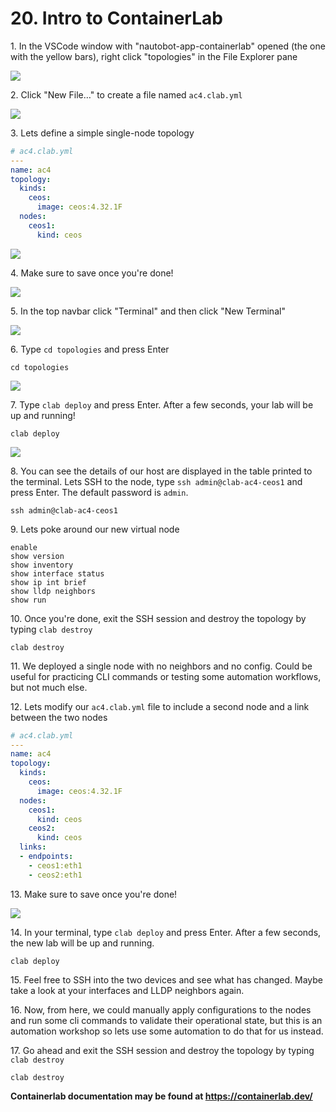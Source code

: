 # 20. Intro to ContainerLab


1\. In the VSCode window with "nautobot-app-containerlab" opened (the one with the yellow bars), right click "topologies" in the File Explorer pane

![](https://ajeuwbhvhr.cloudimg.io/https://colony-recorder.s3.amazonaws.com/files/2025-05-24/5bb71791-fe74-4a99-b121-ad975701dc24/ascreenshot.jpeg?tl_px=423,0&br_px=1800,769&force_format=jpeg&q=100&width=1120.0&wat=1&wat_opacity=1&wat_gravity=northwest&wat_url=https://colony-recorder.s3.amazonaws.com/images/watermarks/FB923C_standard.png&wat_pad=726,272)


2\. Click "New File…" to create a file named `ac4.clab.yml`

![](https://ajeuwbhvhr.cloudimg.io/https://colony-recorder.s3.amazonaws.com/files/2025-05-24/20c33dc9-6dac-4cf2-a075-34d1017005b9/ascreenshot.jpeg?tl_px=423,10&br_px=1800,779&force_format=jpeg&q=100&width=1120.0&wat=1&wat_opacity=1&wat_gravity=northwest&wat_url=https://colony-recorder.s3.amazonaws.com/images/watermarks/FB923C_standard.png&wat_pad=775,277)


3\. Lets define a simple single-node topology
```yaml
# ac4.clab.yml
---
name: ac4
topology:
  kinds:
    ceos:
      image: ceos:4.32.1F
  nodes:
    ceos1:
      kind: ceos
```

![](https://ajeuwbhvhr.cloudimg.io/https://colony-recorder.s3.amazonaws.com/files/2025-05-24/8fc7833c-ecc0-41bf-b979-cb634a063caf/ascreenshot.jpeg?tl_px=0,0&br_px=1800,1006&force_format=jpeg&q=100&width=1120.0)


4\. Make sure to save once you're done!

![](https://ajeuwbhvhr.cloudimg.io/https://colony-recorder.s3.amazonaws.com/files/2025-05-24/c9963843-25dc-41f7-9315-54817c57facf/ascreenshot.jpeg?tl_px=0,0&br_px=1800,1006&force_format=jpeg&q=100&width=1120.0)


5\. In the top navbar click "Terminal" and then click "New Terminal"

![](https://ajeuwbhvhr.cloudimg.io/https://colony-recorder.s3.amazonaws.com/files/2025-05-24/201c211b-e876-4676-b75d-886b4182175e/ascreenshot.jpeg?tl_px=0,0&br_px=1376,769&force_format=jpeg&q=100&width=1120.0&wat=1&wat_opacity=1&wat_gravity=northwest&wat_url=https://colony-recorder.s3.amazonaws.com/images/watermarks/FB923C_standard.png&wat_pad=335,-19)


6\. Type `cd topologies` and press Enter

```
cd topologies
```

![](https://ajeuwbhvhr.cloudimg.io/https://colony-recorder.s3.amazonaws.com/files/2025-05-24/94712952-bf83-4b4b-ad5c-8144c7c52266/ascreenshot.jpeg?tl_px=0,118&br_px=1800,1125&force_format=jpeg&q=100&width=1120.0)


7\. Type `clab deploy` and press Enter. After a few seconds, your lab will be up and running!

```
clab deploy
```

![](https://ajeuwbhvhr.cloudimg.io/https://colony-recorder.s3.amazonaws.com/files/2025-05-24/571688c1-eb0e-4e52-8e19-a32fade2110c/ascreenshot.jpeg?tl_px=0,355&br_px=1376,1125&force_format=jpeg&q=100&width=1120.0&wat=1&wat_opacity=1&wat_gravity=northwest&wat_url=https://colony-recorder.s3.amazonaws.com/images/watermarks/FB923C_standard.png&wat_pad=462,545)


8\. You can see the details of our host are displayed in the table printed to the terminal. Lets SSH to the node, type `ssh admin@clab-ac4-ceos1` and press Enter. The default password is `admin`.

```
ssh admin@clab-ac4-ceos1
```


9\. Lets poke around our new virtual node

```
enable
show version
show inventory
show interface status
show ip int brief
show lldp neighbors
show run
```


10\. Once you're done, exit the SSH session and destroy the topology by typing `clab destroy`

```
clab destroy
```


11\. We deployed a single node with no neighbors and no config. Could be useful for practicing CLI commands or testing some automation workflows, but not much else.


12\. Lets modify our `ac4.clab.yml` file to include a second node and a link between the two nodes
```yaml
# ac4.clab.yml
---
name: ac4
topology:
  kinds:
    ceos:
      image: ceos:4.32.1F
  nodes:
    ceos1:
      kind: ceos
    ceos2:
      kind: ceos
  links:
  - endpoints:
    - ceos1:eth1
    - ceos2:eth1
```


13\. Make sure to save once you're done!

![](https://ajeuwbhvhr.cloudimg.io/https://colony-recorder.s3.amazonaws.com/files/2025-05-24/c9963843-25dc-41f7-9315-54817c57facf/ascreenshot.jpeg?tl_px=0,0&br_px=1800,1006&force_format=jpeg&q=100&width=1120.0)


14\. In your terminal, type `clab deploy` and press Enter. After a few seconds, the new lab will be up and running.

```
clab deploy
```


15\. Feel free to SSH into the two devices and see what has changed. Maybe take a look at your interfaces and LLDP neighbors again.


16\. Now, from here, we could manually apply configurations to the nodes and run some cli commands to validate their operational state, but this is an automation workshop so lets use some automation to do that for us instead.


17\. Go ahead and exit the SSH session and destroy the topology by typing `clab destroy`

```
clab destroy
```

__Containerlab documentation may be found at <https://containerlab.dev/>__